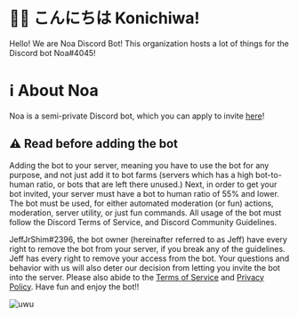 # 👋🏻 こんにちは Konichiwa!
Hello! We are Noa Discord Bot! This organization hosts a lot of things for the Discord bot Noa#4045! 

# ℹ About Noa
Noa is a semi-private Discord bot, which you can apply to invite [here](https://www.noaredbot.ml/invite)!

## ⚠ Read before adding the bot
Adding the bot to your server, meaning you have to use the bot for any purpose, and not just add it to bot farms (servers which has a high bot-to-human ratio, or bots that are left there unused.)  Next, in order to get your bot invited, your server must have a bot to human ratio of 55% and lower. The bot must be used, for either automated moderation (or fun) actions, moderation, server utility, or just fun commands. All usage of the bot must follow the Discord Terms of Service, and Discord Community Guidelines.

JeffJrShim#2396, the bot owner (hereinafter referred to as Jeff) have every right to remove the bot from your server, if you break any of the guidelines. Jeff has every right to remove your access from the bot. Your questions and behavior with us will also deter our decision from letting you invite the bot into the server. Please also abide to the [Terms of Service](https://www.noaredbot.ml/tos) and [Privacy Policy](https://www.noaredbot.ml/privacy). Have fun and enjoy the bot!!

![uwu](https://static.wikia.nocookie.net/d4dj/images/2/2f/Melty_Smile.jpeg/revision/latest?cb=20210327033458)
